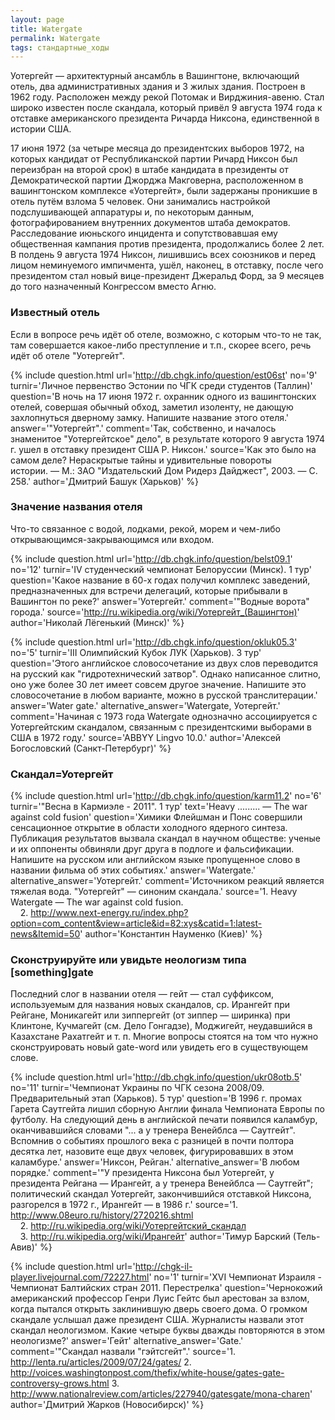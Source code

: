 ```yaml
---
layout: page
title: Watergate
permalink: Watergate
tags: стандартные_ходы
---
```

Уотергейт — архитектурный ансамбль в Вашингтоне, включающий отель, два административных здания и 3 жилых здания. Построен в 1962 году. Расположен между рекой Потомак и Вирджиния-авеню. Стал широко известен после скандала, который привёл 9 августа 1974 года к отставке американского президента Ричарда Никсона, единственной в истории США.

17 июня 1972 (за четыре месяца до президентских выборов 1972, на которых кандидат от Республиканской партии Ричард Никсон был переизбран на второй срок) в штабе кандидата в президенты от Демократической партии Джорджа Макговерна, расположенном в вашингтонском комплексе «Уотергейт», были задержаны проникшие в отель путём взлома 5 человек. Они занимались настройкой подслушивающей аппаратуры и, по некоторым данным, фотографированием внутренних документов штаба демократов. Расследование июньского инцидента и  сопутствовавшая ему общественная кампания против президента, продолжались более 2 лет. В полдень 9 августа 1974 Никсон, лишившись всех союзников и перед лицом неминуемого импичмента, ушёл, наконец, в отставку, после чего президентом стал новый вице-президент Джеральд Форд, за 9 месяцев до того назначенный Конгрессом вместо Агню. 


### Известный отель 

Если в вопросе речь идёт об отеле, возможно, с которым что-то не так, там совершается какое-либо преступление и т.п., скорее всего, речь идёт об отеле "Уотергейт". 

{% include question.html
url='http://db.chgk.info/question/est06st'
no='9'
turnir='Личное первенство Эстонии по ЧГК среди студентов (Таллин)'
question='В ночь на 17 июня 1972 г. охранник одного из вашингтонских отелей, совершая обычный обход, заметил изоленту, не дающую захлопнуться дверному замку. Напишите название этого отеля.'
answer='"Уотергейт".'
comment='Так, собственно, и началось знаменитое "Уотергейтское" дело", в результате которого 9 августа 1974 г. ушел в отставку президент США Р. Никсон.'
source='Как это было на самом деле? Нераскрытые тайны и удивительные повороты<br>истории. — М.: ЗАО "Издательский Дом Ридерз Дайджест", 2003. — С. 258.'
author='Дмитрий Башук (Харьков)'
 %}

### Значение названия отеля 

Что-то связанное с водой, лодками, рекой, морем и  чем-либо открывающимся-закрывающимся или входом.

{% include question.html
url='http://db.chgk.info/question/belst09.1'
no='12'
turnir='IV студенческий чемпионат Белоруссии (Минск).  1 тур'
question='Какое название в 60-х годах получил комплекс заведений, предназначенных для встречи делегаций, которые прибывали в Вашингтон по реке?'
answer='Уотергейт.'
comment='"Водные ворота" города.'
source='http://ru.wikipedia.org/wiki/Уотергейт_(Вашингтон)'
author='Николай Лёгенький (Минск)'
 %}

{% include question.html
url='http://db.chgk.info/question/okluk05.3'
no='5'
turnir='III Олимпийский Кубок ЛУК (Харьков).  3 тур'
question='Этого английское словосочетание из двух слов переводится на русский как "гидротехнический затвор". Однако написанное слитно, оно уже более 30 лет имеет совсем другое значение. Напишите это словосочетание в любом варианте, можно в русской транслитерации.'
answer='Water gate.'
alternative_answer='Watergate, Уотергейт.'
comment='Начиная с 1973 года Watergate однозначно ассоциируется с Уотергейтским скандалом, связанным с президентскими выборами в США в 1972 году.'
source='ABBYY Lingvo 10.0.'
author='Алексей Богословский (Санкт-Петербург)'
 %}

### Скандал=Уотергейт 

{% include question.html
url='http://db.chgk.info/question/karm11.2'
no='6'
turnir='"Весна в Кармиэле - 2011".  1 тур'
text='Heavy ......... — The war against cold fusion'
question='Химики Флейшман и Понс совершили сенсационное открытие в области холодного ядерного синтеза. Публикация результатов вызвала скандал в научном обществе: ученые и их оппоненты обвиняли друг друга в подлоге и фальсификации. Напишите на русском или английском языке пропущенное слово в названии фильма об этих событиях.'
answer='Watergate.'
alternative_answer='Уотергейт.'
comment='Источником реакций является тяжелая вода. "Уотергейт" — синоним скандала.'
source='1. Heavy Watergate — The war against cold fusion.<br>    2. http://www.next-energy.ru/index.php?option=com_content&view=article&id=82:xys&catid=1:latest-news&Itemid=50'
author='Константин Науменко (Киев)'
 %}

### Сконструируйте или увидьте неологизм типа [something]gate 
Последний слог в названии отеля — гейт — стал суффиксом, используемым для названия новых скандалов, ср. Ирангейт при Рейгане, Моникагейт или зиппергейт (от зиппер — ширинка) при Клинтоне, Кучмагейт (см. Дело Гонгадзе), Моджигейт, неудавшийся в Казахстане Рахатгейт и т. п. Многие вопросы стоятся на том что нужно сконструировать новый gate-word или увидеть его в существующем слове. 

{% include question.html
url='http://db.chgk.info/question/ukr08otb.5'
no='11'
turnir='Чемпионат Украины по ЧГК сезона 2008/09. Предварительный этап (Харьков).  5 тур'
question='В 1996 г. промах Гарета Саутгейта лишил сборную Англии финала Чемпионата Европы по футболу. На следующий день в английской печати появился каламбур, оканчивавшийся словами "... а у тренера Венейблса — Саутгейт". Вспомнив о событиях прошлого века с разницей в почти полтора десятка лет, назовите еще двух человек, фигурировавших в этом каламбуре.'
answer='Никсон, Рейган.'
alternative_answer='В любом порядке.'
comment='"У президента Никсона был Уотергейт, у президента Рейгана — Ирангейт, а у тренера Венейблса — Саутгейт"; политический скандал Уотергейт, закончившийся отставкой Никсона, разгорелся в 1972 г., Ирангейт — в 1986 г.'
source='1. http://www.08euro.ru/history/2720216.shtml<br>    2. http://ru.wikipedia.org/wiki/Уотергейтский_скандал<br>    3. http://ru.wikipedia.org/wiki/Ирангейт'
author='Тимур Барский (Тель-Авив)'
 %}

{% include question.html
url='http://chgk-il-player.livejournal.com/72227.html'
no='1'
turnir='XVI Чемпионат Израиля - Чемпионат Балтийских стран 2011. Перестрелка'
question='Чернокожий американский профессор Генри Луис Гейтс был арестован за взлом, когда пытался открыть заклинившую дверь своего дома. О громком скандале услышал даже президент США. Журналисты назвали этот скандал неологизмом. Какие четыре буквы дважды повторяются в этом неологизме?'
answer='Гейт'
alternative_answer='Gate.'
comment='"Скандал назвали "гэйтсгейт".'
source='1. http://lenta.ru/articles/2009/07/24/gates/ 
2. http://voices.washingtonpost.com/thefix/white-house/gates-gate-controversy-grows.html 
3. http://www.nationalreview.com/articles/227940/gatesgate/mona-charen'
author='Дмитрий Жарков (Новосибирск)'
 %}

